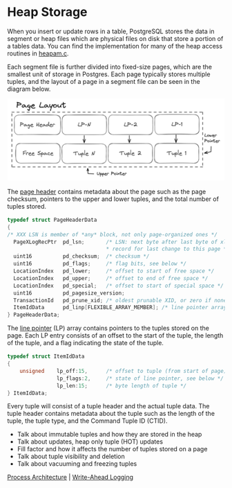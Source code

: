 # Heap Storage

When you insert or update rows in a table, PostgreSQL stores the data in segment or heap files which are physical files on disk that store a portion of a tables data. You can find the implementation for many of the heap access routines in [heapam.c](https://github.com/postgres/postgres/blob/master/src/backend/access/heap/heapam.c).

Each segment file is further divided into fixed-size pages, which are the smallest unit of storage in Postgres. Each page typically stores multiple tuples, and the layout of a page in a segment file can be seen in the diagram below.

![Postgres Page Layout Example](../image/postgres_page_layout.png)

The [page header](https://github.com/postgres/postgres/blob/master/src/include/storage/bufpage.h) contains metadata about the page such as the page checksum, pointers to the upper and lower tuples, and the total number of tuples stored.

```C
typedef struct PageHeaderData
{
/* XXX LSN is member of *any* block, not only page-organized ones */
  PageXLogRecPtr  pd_lsn;       /* LSN: next byte after last byte of xlog
                                * record for last change to this page */
  uint16          pd_checksum;  /* checksum */
  uint16          pd_flags;     /* flag bits, see below */
  LocationIndex   pd_lower;     /* offset to start of free space */
  LocationIndex   pd_upper;     /* offset to end of free space */
  LocationIndex   pd_special;   /* offset to start of special space */
  uint16          pd_pagesize_version;
  TransactionId   pd_prune_xid; /* oldest prunable XID, or zero if none */
  ItemIdData      pd_linp[FLEXIBLE_ARRAY_MEMBER]; /* line pointer array */
} PageHeaderData;
```

The [line pointer](https://github.com/postgres/postgres/blob/master/src/include/storage/itemid.h) (LP) array contains pointers to the tuples stored on the page. Each LP entry consists of an offset to the start of the tuple, the length of the tuple, and a flag indicating the state of the tuple.

```C
typedef struct ItemIdData
{
    unsigned    lp_off:15,      /* offset to tuple (from start of page) */
                lp_flags:2,     /* state of line pointer, see below */
                lp_len:15;      /* byte length of tuple */
} ItemIdData;
```

Every tuple will consist of a tuple header and the actual tuple data. The tuple header contains metadata about the tuple such as the length of the tuple, the tuple type, and the Command Tuple ID (CTID).

- Talk about immutable tuples and how they are stored in the heap
- Talk about updates, heap only tuple (HOT) updates
- Fill factor and how it affects the number of tuples stored on a page
- Talk about tuple visibility and deletion
- Talk about vacuuming and freezing tuples

[Process Architecture](1_process_architecture.md) | [Write-Ahead Logging](3_wal.md)
